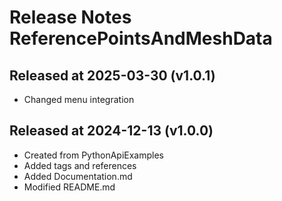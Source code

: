 # Release Notes ReferencePointsAndMeshData

## Released at 2025-03-30 (v1.0.1)

* Changed menu integration 

## Released at 2024-12-13 (v1.0.0)

* Created from PythonApiExamples
* Added tags and references
* Added Documentation.md
* Modified README.md
